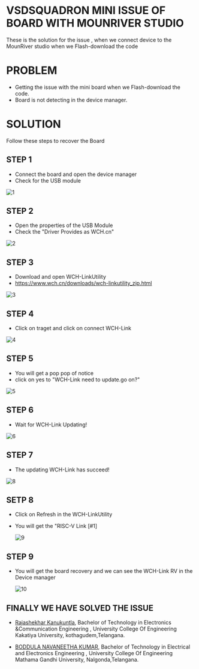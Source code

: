 # VSDSQUADRON MINI ISSUE OF BOARD WITH MOUNRIVER STUDIO
These is the solution for the issue , when we connect device to the MounRiver studio when we Flash-download the code 

# PROBLEM
* Getting the issue with the mini board when we Flash-download the code.
* Board is not detecting in the device manager.

# SOLUTION 
Follow these steps to recover the Board 
## STEP 1
* Connect the board and open the device manager
* Check for the USB module
   
![1](https://github.com/user-attachments/assets/6899a3bf-a3b7-43fa-943a-9ec77468244c)

## STEP 2
* Open the properties of the USB Module
* Check the "Driver Provides as WCH.cn"

![2](https://github.com/user-attachments/assets/03f42d55-4f3c-4b4b-9ab1-5f5f3349ff32)

## STEP 3
* Download and open WCH-LinkUtility
* https://www.wch.cn/downloads/wch-linkutility_zip.html
  
![3](https://github.com/user-attachments/assets/bc142aa5-7af6-4af2-b543-ff73db7bd1bb)

## STEP 4
* Click on traget and click on connect WCH-Link
  
![4](https://github.com/user-attachments/assets/68b5f0c6-1d47-47c3-a98b-a775eff9abcf)

## STEP 5
* You will get a pop pop of notice
* click on yes to "WCH-Link need to update.go on?"
  
![5](https://github.com/user-attachments/assets/56d05a7b-2db0-46a1-a84d-7bd039980c35)

## STEP 6
* Wait for WCH-Link Updating!
  
![6](https://github.com/user-attachments/assets/af8076b2-b034-4ea6-813c-91670d115231)

## STEP 7
*  The updating WCH-Link has succeed! 

![8](https://github.com/user-attachments/assets/c1b50519-bb1f-4360-aee3-6b6d29a661cb)

## SETP 8
* Click on Refresh in the WCH-LinkUtility
* You will get the "RISC-V Link [#1]
  
  ![9](https://github.com/user-attachments/assets/ae72bee1-2ef0-45c2-b214-c8fc1bfe3b74)

## STEP 9
* You will get the board recovery and we can see the WCH-Link RV in the Device manager

  ![10](https://github.com/user-attachments/assets/b9a8709e-ca46-4890-8777-61ac496c85d7)

## FINALLY WE HAVE SOLVED THE ISSUE 

- [Rajashekhar Kanukuntla](https://github.com/RAJASHEKHAR-KANUKUNTLA), Bachelor of Technology in Electronics &Communication Engineering , University College Of Engineering Kakatiya University, kothagudem,Telangana.

- [BODDULA NAVANEETHA KUMAR](https://github.com/NavaneethKumar237), Bachelor of Technology in Electrical and Electronics Engineering , University College Of Engineering Mathama Gandhi University, Nalgonda,Telangana.

